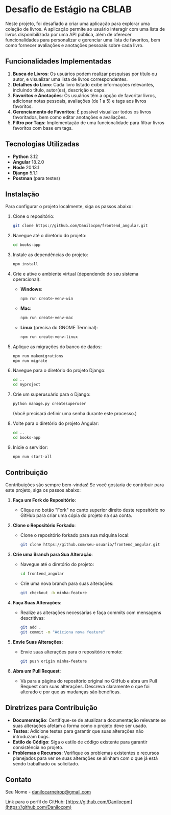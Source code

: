 # Desafio de Estágio na CBLAB

Neste projeto, foi desafiado a criar uma aplicação para explorar uma coleção de livros. A aplicação permite ao usuário interagir com uma lista de livros disponibilizada por uma API pública, além de oferecer funcionalidades para personalizar e gerenciar uma lista de favoritos, bem como fornecer avaliações e anotações pessoais sobre cada livro.

## Funcionalidades Implementadas

1. **Busca de Livros**: Os usuários podem realizar pesquisas por título ou autor, e visualizar uma lista de livros correspondentes.
2. **Detalhes do Livro**: Cada livro listado exibe informações relevantes, incluindo título, autor(es), descrição e capa.
3. **Favoritos e Anotações**: Os usuários têm a opção de favoritar livros, adicionar notas pessoais, avaliações (de 1 a 5) e tags aos livros favoritos.
4. **Gerenciamento de Favoritos**: É possível visualizar todos os livros favoritados, bem como editar anotações e avaliações.
5. **Filtro por Tags**: Implementação de uma funcionalidade para filtrar livros favoritos com base em tags.

## Tecnologias Utilizadas

- **Python** 3.12
- **Angular** 18.2.0
- **Node** 20.13.1
- **Django** 5.1.1
- **Postman** (para testes)


## Instalação

Para configurar o projeto localmente, siga os passos abaixo:

1. Clone o repositório:
    ```bash
    git clone https://github.com/Danilocpm/frontend_angular.git
    ```
2. Navegue até o diretório do projeto:
    ```bash
    cd books-app
    ```
3. Instale as dependências do projeto:
    ```bash
    npm install
    ```
4. Crie e ative o ambiente virtual (dependendo do seu sistema operacional):
    - **Windows**:
        ```bash
        npm run create-venv-win
        ```
    - **Mac**:
        ```bash
        npm run create-venv-mac
        ```
    - **Linux** (precisa do GNOME Terminal):
        ```bash
        npm run create-venv-linux
        ```
5. Aplique as migrações do banco de dados:
    ```bash
    npm run makemigrations
    npm run migrate
    ```
6. Navegue para o diretório do projeto Django:
    ```bash
    cd .. 
    cd myproject
    ```
7. Crie um superusuário para o Django:
    ```bash
    python manage.py createsuperuser
    ```
    (Você precisará definir uma senha durante este processo.)

8. Volte para o diretório do projeto Angular:
    ```bash
    cd ..
    cd books-app
    ```
9. Inicie o servidor:
    ```bash
    npm run start-all
    ```
## Contribuição

Contribuições são sempre bem-vindas! Se você gostaria de contribuir para este projeto, siga os passos abaixo:

1. **Faça um Fork do Repositório**:
   - Clique no botão "Fork" no canto superior direito deste repositório no GitHub para criar uma cópia do projeto na sua conta.

2. **Clone o Repositório Forkado**:
   - Clone o repositório forkado para sua máquina local:
     ```bash
     git clone https://github.com/seu-usuario/frontend_angular.git
     ```

3. **Crie uma Branch para Sua Alteração**:
   - Navegue até o diretório do projeto:
     ```bash
     cd frontend_angular
     ```
   - Crie uma nova branch para suas alterações:
     ```bash
     git checkout -b minha-feature
     ```

4. **Faça Suas Alterações**:
   - Realize as alterações necessárias e faça commits com mensagens descritivas:
     ```bash
     git add .
     git commit -m "Adiciona nova feature"
     ```

5. **Envie Suas Alterações**:
   - Envie suas alterações para o repositório remoto:
     ```bash
     git push origin minha-feature
     ```

6. **Abra um Pull Request**:
   - Vá para a página do repositório original no GitHub e abra um Pull Request com suas alterações. Descreva claramente o que foi alterado e por que as mudanças são benéficas.

## Diretrizes para Contribuição

- **Documentação**: Certifique-se de atualizar a documentação relevante se suas alterações afetam a forma como o projeto deve ser usado.
- **Testes**: Adicione testes para garantir que suas alterações não introduzam bugs.
- **Estilo de Código**: Siga o estilo de código existente para garantir consistência no projeto.
- **Problemas e Recursos**: Verifique os problemas existentes e recursos planejados para ver se suas alterações se alinham com o que já está sendo trabalhado ou solicitado.


## Contato

Seu Nome - [danilocarneirop@gmail.com](mailto:danilocarneirop@gmail.com)

Link para o perfil do GitHub: [https://github.com/Danilocpm](https://github.com/Danilocpm)

